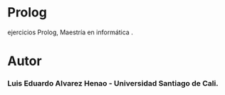 # Prolog
ejercicios Prolog, Maestría en informática .

# Autor
### Luis Eduardo Alvarez Henao - Universidad Santiago de Cali.
